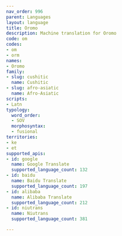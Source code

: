 ```yaml
---
nav_order: 996
parent: Languages
layout: language
title: Oromo
description: Machine translation for Oromo
code: om
codes:
- om
- orm
names:
- Oromo
family:
- slug: cushitic
  name: Cushitic
- slug: afro-asiatic
  name: Afro-Asiatic
scripts:
- Latn
typology:
  word_order:
  - SOV
  morphosyntax:
  - fusional
territories:
- ke
- et
supported_apis:
- id: google
  name: Google Translate
  supported_language_count: 132
- id: baidu
  name: Baidu Translate
  supported_language_count: 197
- id: alibaba
  name: Alibaba Translate
  supported_language_count: 212
- id: niutrans
  name: Niutrans
  supported_language_count: 381

---
```


